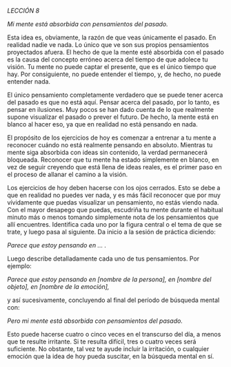 *LECCIÓN 8*

*Mi mente está absorbida con pensamientos del pasado.*

Esta idea es, obviamente, la razón de que veas únicamente el pasado. En realidad nadie ve nada. Lo único que ve son sus propios pensamientos proyectados afuera. El hecho de que la mente esté absorbida con el pasado es la causa del concepto erróneo acerca del tiempo de que adolece tu visión. Tu mente no puede captar el presente, que es el único tiempo que hay. Por consiguiente, no puede entender el tiempo, y, de hecho, no puede entender nada.

El único pensamiento completamente verdadero que se puede tener acerca del pasado es que no está aquí. Pensar acerca del pasado, por lo tanto, es pensar en ilusiones. Muy pocos se han dado cuenta de lo que realmente supone visualizar el pasado o prever el futuro. De hecho, la mente está en blanco al hacer eso, ya que en realidad no está pensando en nada.

El propósito de los ejercicios de hoy es comenzar a entrenar a tu mente a reconocer cuándo no está realmente pensando en absoluto. Mientras tu mente siga absorbida con ideas sin contenido, la verdad permanecerá bloqueada. Reconocer que tu mente ha estado simplemente en blanco, en vez de seguir creyendo que está llena de ideas reales, es el primer paso en el proceso de allanar el camino a la visión.

Los ejercicios de hoy deben hacerse con los ojos cerrados. Esto se debe a que en realidad no puedes ver nada, y es más fácil reconocer que por muy vívidamente que puedas visualizar un pensamiento, no estás viendo nada. Con el mayor desapego que puedas, escudriña tu mente durante el habitual minuto más o menos tomando simplemente nota de los pensamientos que allí encuentres. Identifica cada uno por la figura central o el tema de que se trate, y luego pasa al siguiente. Da inicio a la sesión de práctica diciendo:

_Parece que estoy pensando en ... ._

Luego describe detalladamente cada uno de tus pensamientos. Por ejemplo:

_Parece que estoy pensando en [nombre de la persona], en [nombre del objeto], en [nombre de la emoción],_

y así sucesivamente, concluyendo al final del período de búsqueda mental con:

_Pero mi mente está absorbida con pensamientos del pasado._

Esto puede hacerse cuatro o cinco veces en el transcurso del día, a menos que te resulte irritante. Si te resulta difícil, tres o cuatro veces será suficiente. No obstante, tal vez te ayude incluir la irritación, o cualquier emoción que la idea de hoy pueda suscitar, en la búsqueda mental en sí.